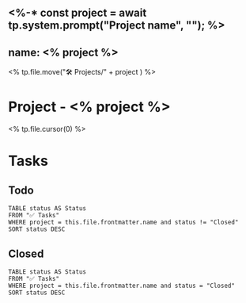 <%-*
	const project = await tp.system.prompt("Project name", "");
%>
---
name:  <% project %>
---
<% tp.file.move("🛠️ Projects/" + project ) %>
# Project - <% project %>

<% tp.file.cursor(0) %>


# Tasks
## Todo
```dataview
TABLE status AS Status
FROM "✅ Tasks"
WHERE project = this.file.frontmatter.name and status != "Closed"
SORT status DESC
```
## Closed
```dataview
TABLE status AS Status
FROM "✅ Tasks"
WHERE project = this.file.frontmatter.name and status = "Closed"
SORT status DESC
```